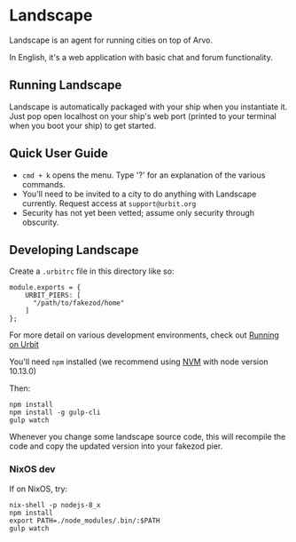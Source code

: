 # Landscape

Landscape is an agent for running cities on top of Arvo.

In English, it's a web application with basic chat and forum functionality.

## Running Landscape

Landscape is automatically packaged with your ship when you instantiate it. Just pop open localhost on your ship's web port (printed to your terminal when you boot your ship) to get started.

## Quick User Guide

- `cmd + k` opens the menu. Type '?' for an explanation of the various commands.
- You'll need to be invited to a city to do anything with Landscape currently. Request access at `support@urbit.org`
- Security has not yet been vetted; assume only security through obscurity.

## Developing Landscape

Create a `.urbitrc` file in this directory like so:

```
module.exports = {
    URBIT_PIERS: [
      "/path/to/fakezod/home"
    ]
};
```

For more detail on various development environments, check out [Running on Urbit](https://github.com/urbit/kamaji/blob/master/guides/running-on-urbit.md)

You'll need `npm` installed (we recommend using [NVM](https://github.com/creationix/nvm) with node version 10.13.0)

Then:

```
npm install
npm install -g gulp-cli
gulp watch
```

Whenever you change some landscape source code, this will recompile the code and
copy the updated version into your fakezod pier.

### NixOS dev

If on NixOS, try:

```
nix-shell -p nodejs-8_x
npm install
export PATH=./node_modules/.bin/:$PATH
gulp watch
```
